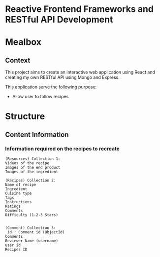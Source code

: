 # Reactive Frontend Frameworks and RESTful API Development

# **Mealbox**
## Context
This project aims to create an interactive web application using React and creating my own RESTful API using Mongo and Express. 

This application serve the following purpose:
* Allow user to follow recipes 

# Structure
## Content Information
### Information required on the recipes to recreate
```
(Resources) Collection 1:
Videos of the recipe
Images of the end product
Images of the ingredient

(Recipes) Collection 2:
Name of recipe
Ingredient
Cuisine type
Tags
Instructions 
Ratings
Comments
Difficulty (1-2-3 Stars)


(Comment) Collection 3:
_id : Comment id (ObjectId)
Comments 
Reviewer Name (username)
user id
Recipes ID
